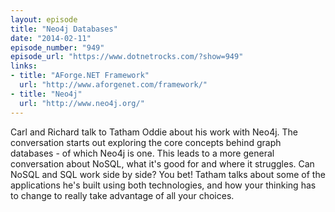 ```yaml
---
layout: episode
title: "Neo4j Databases"
date: "2014-02-11"
episode_number: "949"
episode_url: "https://www.dotnetrocks.com/?show=949"
links:
- title: "AForge.NET Framework"
  url: "http://www.aforgenet.com/framework/"
- title: "Neo4j"
  url: "http://www.neo4j.org/"
---
```


Carl and Richard talk to Tatham Oddie about his work with Neo4j. The conversation starts out exploring the core concepts behind graph databases - of which Neo4j is one. This leads to a more general conversation about NoSQL, what it's good for and where it struggles. Can NoSQL and SQL work side by side? You bet! Tatham talks about some of the applications he's built using both technologies, and how your thinking has to change to really take advantage of all your choices.
